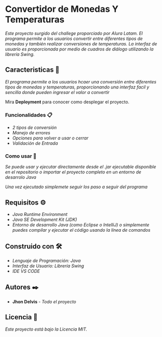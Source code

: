 # Convertidor de Monedas Y Temperaturas

_Este proyecto surgido del challege proporciado por Alura Latam. El programa permite a los usuarios convertir entre diferentes tipos de monedas y también realizar conversiones de temperaturas. La interfaz de usuario es proporcionada por medio de cuadros de diálogo utilizando la librería Swing._

## Caracteristicas 🚀

_El programa permite a los usuarios hcaer una conversión entre diferentes tipos de monedas y temperaturas, proporcionando una interfaz facil y sencilla donde pueden ingresar el valor a convertir_

Mira **Deployment** para conocer como desplegar el proyecto.


### Funcionalidades 📋

* _2 tipos de conversión_
* _Manejo de errores_
* _Opciones para volver a usar o cerrar_
* _Validación de Entrada_



### Como usar 🔧

_Se puede usar y ejecutar directamente desde el .jar ejecutable disponible en el repositorio o importar el proyecto completo en un entorno de desarrolo Java_

_Una vez ejecutado simplemete seguir los paso a seguir del programa_


## Requisitos ⚙️

* _Java Runtime Environment_
* _Java SE Development Kit (JDK)_
* _Entorno de desarrollo Java (como Eclipse o IntelliJ) o simplemente puedes compilar y ejecutar el código usando la línea de comandos_

## Construido con 🛠️


* _Lenguaje de Programación: Java_
* _Interfaz de Usuario: Librería Swing_
* _IDE VS CODE_


## Autores ✒️


* **Jhon Delvis** - *Todo el proyecto* 



## Licencia 📄

_Este proyecto está bajo la Licencia MIT._

